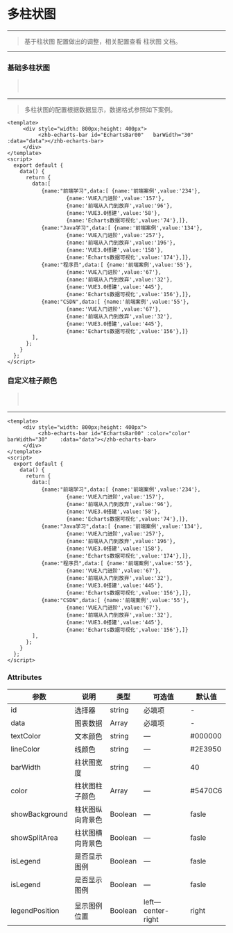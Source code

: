 # 多柱状图
----
> 基于柱状图 配置做出的调整，相关配置查看 柱状图 文档。
---- 
### 基础多柱状图
><img :src="$withBase('/assets/img/moreBar01.png')" style="margin: 15px 0 ">
---

> 多柱状图的配置根据数据显示，数据格式参照如下案例。

```vue
<template>
     <div style="width: 800px;height: 400px">
          <zhb-echarts-bar id="EchartsBar00"   barWidth="30"    :data="data"></zhb-echarts-bar>
     </div>
</template>
<script>
  export default {
    data() {
      return {
        data:[
           {name:"前端学习",data:[ {name:'前端案例',value:'234'},
                   {name:'VUE入门进阶',value:'157'},
                   {name:'前端从入门到放弃',value:'96'},
                   {name:'VUE3.0搭建',value:'58'},
                   {name:'Echarts数据可视化',value:'74'},]},
           {name:"Java学习",data:[ {name:'前端案例',value:'134'},
                   {name:'VUE入门进阶',value:'257'},
                   {name:'前端从入门到放弃',value:'196'},
                   {name:'VUE3.0搭建',value:'158'},
                   {name:'Echarts数据可视化',value:'174'},]},
           {name:"程序员",data:[ {name:'前端案例',value:'55'},
                   {name:'VUE入门进阶',value:'67'},
                   {name:'前端从入门到放弃',value:'32'},
                   {name:'VUE3.0搭建',value:'445'},
                   {name:'Echarts数据可视化',value:'156'},]},
           {name:"CSDN",data:[ {name:'前端案例',value:'55'},
                   {name:'VUE入门进阶',value:'67'},
                   {name:'前端从入门到放弃',value:'32'},
                   {name:'VUE3.0搭建',value:'445'},
                   {name:'Echarts数据可视化',value:'156'},]}
        ],
      };
    }
  };
</script>
```

### 自定义柱子颜色
><img :src="$withBase('/assets/img/moreBar02.png')" style="margin: 15px 0 ">
---
```vue
<template>
     <div style="width: 800px;height: 400px">
          <zhb-echarts-bar id="EchartsBar00" :color="color"    barWidth="30"    :data="data"></zhb-echarts-bar>
     </div>
</template>
<script>
  export default {
    data() {
      return {
        data:[
           {name:"前端学习",data:[ {name:'前端案例',value:'234'},
                   {name:'VUE入门进阶',value:'157'},
                   {name:'前端从入门到放弃',value:'96'},
                   {name:'VUE3.0搭建',value:'58'},
                   {name:'Echarts数据可视化',value:'74'},]},
           {name:"Java学习",data:[ {name:'前端案例',value:'134'},
                   {name:'VUE入门进阶',value:'257'},
                   {name:'前端从入门到放弃',value:'196'},
                   {name:'VUE3.0搭建',value:'158'},
                   {name:'Echarts数据可视化',value:'174'},]},
           {name:"程序员",data:[ {name:'前端案例',value:'55'},
                   {name:'VUE入门进阶',value:'67'},
                   {name:'前端从入门到放弃',value:'32'},
                   {name:'VUE3.0搭建',value:'445'},
                   {name:'Echarts数据可视化',value:'156'},]},
           {name:"CSDN",data:[ {name:'前端案例',value:'55'},
                   {name:'VUE入门进阶',value:'67'},
                   {name:'前端从入门到放弃',value:'32'},
                   {name:'VUE3.0搭建',value:'445'},
                   {name:'Echarts数据可视化',value:'156'},]}
        ],
      };
    }
  };
</script>
```

### Attributes
| 参数      | 说明    | 类型      | 可选值       | 默认值   |
|---------- |-------- |---------- |-------------  |-------- |
| id     | 选择器   | string    | 必填项 | - |
| data     | 图表数据   | Array    | 必填项 | - |
| textColor     | 文本颜色   | string    | — | #000000 |
| lineColor     | 线颜色 | string    | — | #2E3950   |
| barWidth  | 柱状图宽度 | string   | — | 40   |
| color  | 柱状图柱子颜色 | Array   | — | #5470C6 |
| showBackground  | 柱状图纵向背景色 | Boolean   | —   | fasle  |
| showSplitArea  | 柱状图横向背景色 | Boolean   | —   | fasle  |
| isLegend  | 是否显示图例 | Boolean   | —   | fasle  |
| isLegend  | 是否显示图例 | Boolean   | —   | fasle  |
| legendPosition  | 显示图例位置 | Boolean   | left—center-right   | right  |
